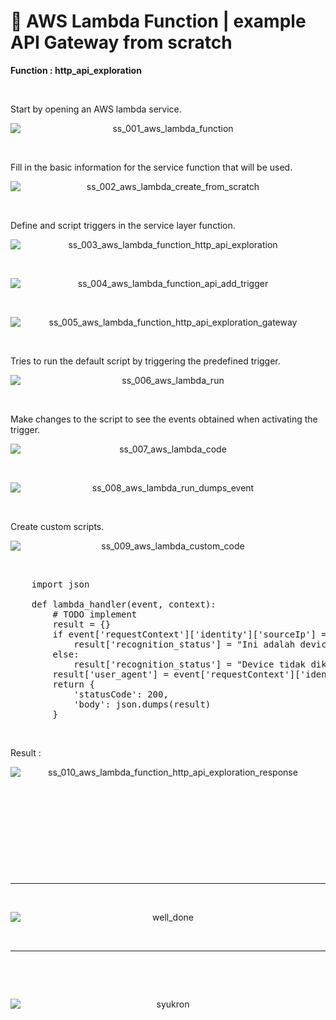# &#x1F6A9; AWS Lambda Function | example API Gateway from scratch
**Function : http_api_exploration**

&nbsp;

Start by opening an AWS lambda service.
<div align="center">
    <img src="./gambar-petunjuk/ss_001_aws_lambda_function.png" alt="ss_001_aws_lambda_function" style="display: block; margin: 0 auto;">
</div> 

&nbsp;

Fill in the basic information for the service function that will be used.
<div align="center">
    <img src="./gambar-petunjuk/ss_002_aws_lambda_create_from_scratch.png" alt="ss_002_aws_lambda_create_from_scratch" style="display: block; margin: 0 auto;">
</div> 

&nbsp;

Define and script triggers in the service layer function.
<div align="center">
    <img src="./gambar-petunjuk/ss_003_aws_lambda_function_http_api_exploration.png" alt="ss_003_aws_lambda_function_http_api_exploration" style="display: block; margin: 0 auto;">
</div> 

&nbsp;

<div align="center">
    <img src="./gambar-petunjuk/ss_004_aws_lambda_function_api_add_trigger.png" alt="ss_004_aws_lambda_function_api_add_trigger" style="display: block; margin: 0 auto;">
</div> 

&nbsp;

<div align="center">
    <img src="./gambar-petunjuk/ss_005_aws_lambda_function_http_api_exploration_gateway.png" alt="ss_005_aws_lambda_function_http_api_exploration_gateway" style="display: block; margin: 0 auto;">
</div> 

&nbsp;

Tries to run the default script by triggering the predefined trigger.
<div align="center">
    <img src="./gambar-petunjuk/ss_006_aws_lambda_run.png" alt="ss_006_aws_lambda_run" style="display: block; margin: 0 auto;">
</div> 

&nbsp;

Make changes to the script to see the events obtained when activating the trigger.
<div align="center">
    <img src="./gambar-petunjuk/ss_007_aws_lambda_code.png" alt="ss_007_aws_lambda_code" style="display: block; margin: 0 auto;">
</div> 

&nbsp;

<div align="center">
    <img src="./gambar-petunjuk/ss_008_aws_lambda_run_dumps_event.png" alt="ss_008_aws_lambda_run_dumps_event" style="display: block; margin: 0 auto;">
</div> 

&nbsp;

Create custom scripts.
<div align="center">
    <img src="./gambar-petunjuk/ss_009_aws_lambda_custom_code.png" alt="ss_009_aws_lambda_custom_code" style="display: block; margin: 0 auto;">
</div> 

&nbsp;

<pre>
    import json

    def lambda_handler(event, context):
        # TODO implement
        result = {}
        if event['requestContext']['identity']['sourceIp'] == "45.251.5.94":
            result['recognition_status'] = "Ini adalah device Dhony Abu Muhammad."
        else:
            result['recognition_status'] = "Device tidak dikenali sebagai perangkat terdaftar."
        result['user_agent'] = event['requestContext']['identity']['userAgent']     
        return {
            'statusCode': 200,
            'body': json.dumps(result)
        }
</pre>

&nbsp;

Result :
<div align="center">
    <img src="./gambar-petunjuk/ss_010_aws_lambda_function_http_api_exploration_response.png" alt="ss_010_aws_lambda_function_http_api_exploration_response" style="display: block; margin: 0 auto;">
</div> 


&nbsp;

&nbsp;

&nbsp;

&nbsp;

&nbsp;

---

&nbsp;

<div align="center">
    <img src="./gambar-petunjuk/well_done.png" alt="well_done" style="display: block; margin: 0 auto;">
</div> 

&nbsp;

---

&nbsp;

&nbsp;

<div align="center">
    <img src="./gambar-petunjuk/syukron.png" alt="syukron" style="display: block; margin: 0 auto;">
</div> 

&nbsp;

&nbsp;
